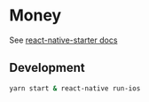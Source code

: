 # Money
See [react-native-starter docs](https://ueno-llc.github.io/react-native-starter/)

## Development
```bash
yarn start & react-native run-ios
```
